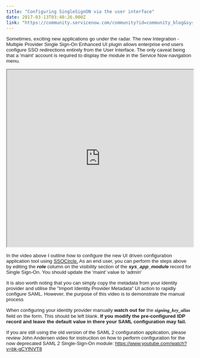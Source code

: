 ```yaml
---
title: "Configuring SingleSignON via the user interface"
date: 2017-03-13T03:40:26.000Z
link: "https://community.servicenow.com/community?id=community_blog&sys_id=e04daee5dbd0dbc01dcaf3231f96193d"
---
```

<p><span style="font-family: helvetica; font-size: 10pt;">Sometimes, exciting new applications go under the radar. The new Integration - Multiple Provider Single Sign-On Enhanced UI plugin allows enterprise end users configure SSO redirections entirely from the User Interface. The only caveat being that a 'maint' account is required to display the module in the Service Now navigation menu.</span></p><p></p><p><span style="font-family: helvetica; font-size: 10pt;"><iframe id='video_tinymce_9048' style='width: 100%; height: 480px;' src=https://youtube.com/embed/-AuFEZekCVw?showinfo=0></iframe></span></p><p></p><p><span style="font-family: helvetica; font-size: 10pt;">In the video above I outline how to configure the new UI driven configuration application tool using <a href="http://www.ssocircle.com/en/" title="http://www.ssocircle.com/en/">SSOCircle.</a> As an end user, you can perform the steps above by editing the <strong><em>role</em></strong> column on the visibility section of the <strong><em>sys_app_module</em></strong> record for Single Sign-On. You should update the 'maint' value to 'admin'</span></p><p></p><p><span style="font-size: 10pt; font-family: helvetica;">It is also worth noting that you can simply copy the metadata from your identity provider and utilise the "Import Identity Provider Metadata" UI action to rapidly configure SAML. However, the purpose of this video is to demonstrate the manual process</span></p><p></p><p><span style="font-size: 10pt; font-family: helvetica;">When configuring your identity provider manually <strong>watch out for</strong> the <strong><span style="font-size: 0.975em; background-position: initial; font-family: Georgia, 'Source Serif Pro', serif;"><em>signing_key_alias</em></span> </strong>field on the form. This should be left blank. <strong>If you modify the pre-configured IDP record and leave the default value in there your SAML configuration may fail.</strong></span></p><p></p><p><span style="font-family: helvetica; font-size: 10pt;">If you are still using the old version of the SAML 2 configuration application, please review John Andersen video for instruction on how to perform configuration for the now deprecated SAML 2 Single-Sign-On module: <a title="" _jive_internal="true" href="https://www.youtube.com/watch?v=bk-gCYfNVT8" rel="nofollow" target="_blank">https://www.youtube.com/watch?v=bk-gCYfNVT8</a></span></p>